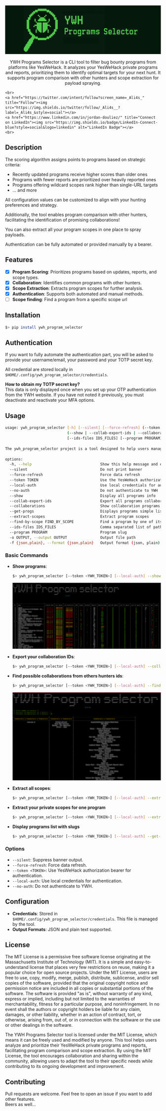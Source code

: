
![Logo](doc/banner.png)

<p align="center">    
    YWH Programs Selector is a CLI tool to filter bug bounty programs from platforms like YesWeHack.  
    It analyzes your YesWeHack private programs and reports, prioritizing them to identify optimal targets for your next hunt. It supports program comparison with other hunters and scope extraction for payload spraying.

    <br>
    <a href="https://twitter.com/intent/follow?screen_name=_Ali4s_" title="Follow"><img src="https://img.shields.io/twitter/follow/_Ali4s__?label=_Ali4s_&style=social"></a>
    <a href="https://www.linkedin.com/in/jordan-douliez/" title="Connect on LinkedIn"><img src="https://img.shields.io/badge/LinkedIn-Connect-blue?style=social&logo=linkedin" alt="LinkedIn Badge"></a>
    <br>
</p>

## Description

The scoring algorithm assigns points to programs based on strategic criteria:
* Recently updated programs receive higher scores than older ones
* Programs with fewer reports are prioritized over heavily reported ones
* Programs offering wildcard scopes rank higher than single-URL targets
* ... and more

All configuration values can be customized to align with your hunting preferences and strategy.

Additionally, the tool enables program comparison with other hunters, facilitating the identification of promising collaborations!

You can also extract all your program scopes in one place to spray payloads.

Authentication can be fully automated or provided manually by a bearer.


## Features
- [x] **Program Scoring**: Prioritizes programs based on updates, reports, and scope types.
- [x] **Collaboration**: Identifies common programs with other hunters.
- [x] **Scope Extraction**: Extracts program scopes for further analysis.
- [x] **Authentication**: Supports both automated and manual methods.
- [ ] **Scope finding**: Find a program from a specific scope url

## Installation
```bash
$> pip install ywh_program_selector
```

## Authentication  
If you want to fully automate the authentication part, you will be asked to provide your username/email, your password and your TOTP secret key.

All credential are stored locally in `$HOME/.config/ywh_program_selector/credentials`.

**How to obtain my TOTP secret key?**  
This data is only displayed once when you set up your OTP authentication from the YWH website.
If you have not noted it previously, you must deactivate and reactivate your MFA options.


## Usage

```bash
usage: ywh_program_selector [-h] [--silent] [--force-refresh] (--token TOKEN | --local-auth | --no-auth)
                            (--show | --collab-export-ids | --collaborations | --get-progs | --extract-scopes | --find-by-scope FIND_BY_SCOPE)
                            [--ids-files IDS_FILES] [--program PROGRAM] [-o OUTPUT] [-f {json,plain}]

The ywh_program_selector project is a tool designed to help users manage and prioritize their YesWeHack (YWH) private programs

options:
  -h, --help                               Show this help message and exit
  --silent                                 Do not print banner
  --force-refresh                          Force data refresh
  --token TOKEN                            Use the YesWeHack authorization bearer for auth
  --local-auth                             Use local credentials for auth
  --no-auth                                Do not authenticate to YWH
  --show                                   Display all programs info
  --collab-export-ids                      Export all programs collaboration ids
  --collaborations                         Show collaboration programs with other hunters
  --get-progs                              Displays programs simple list with slugs
  --extract-scopes                         Extract program scopes
  --find-by-scope FIND_BY_SCOPE            Find a program by one of its scope
  --ids-files IDS_FILES                    Comma separated list of paths to other hunter IDs. Ex. user1.json,user2.json
  --program PROGRAM                        Program slug
  -o OUTPUT, --output OUTPUT               Output file path
  -f {json,plain}, --format {json,plain}   Output format (json, plain)

```
### Basic Commands

- **Show programs**: 
  ```bash
  $> ywh_program_selector [--token <YWH_TOKEN>] [--local-auth] --show 
  ```
  ![Tool results](./doc/results.png)

- **Export your collaboration IDs**: 
  ```bash
  $> ywh_program_selector [--token <YWH_TOKEN>] [--local-auth] --collab-export-ids -o my-ids.json
  ```
- **Find possible collaborations from others hunters ids**: 
  ```bash
  $> ywh_program_selector [--token <YWH_TOKEN>] [--local-auth] --find-collaborations --ids-files "my-ids.json, hunter1-ids.json"
  ```
  ![Collaboration feature](./doc/collaborations.png)

- **Extract all scopes**: 
  ```bash
  $> ywh_program_selector [--token <YWH_TOKEN>] [--local-auth] --extract-scopes --local-auth -o /tmp/test.json
  ```

- **Extract your private scopes for one program**
  ```bash
  $> ywh_program_selector [--token <YWH_TOKEN>] [--local-auth] --extract-scopes --program <PROG_SLUG>
  ```

- **Display programs list with slugs**
  ```bash
  $> ywh_program_selector [--token <YWH_TOKEN>] [--local-auth] --get-progs
  ```

### Options
- `--silent`: Suppress banner output.
- `--force-refresh`: Force data refresh. 
- `--token <TOKEN>`: Use YesWeHack authorization bearer for authentication.
- `--local-auth`: Use local credentials for authentication.
- `--no-auth`: Do not authenticate to YWH.

## Configuration
- **Credentials**: Stored in `$HOME/.config/ywh_program_selector/credentials`. This file is managed by the tool.
- **Output Formats**: JSON and plain text supported.

## License
The MIT License is a permissive free software license originating at the Massachusetts Institute of Technology (MIT). It is a simple and easy-to-understand license that places very few restrictions on reuse, making it a popular choice for open source projects. Under the MIT License, users are free to use, copy, modify, merge, publish, distribute, sublicense, and/or sell copies of the software, provided that the original copyright notice and permission notice are included in all copies or substantial portions of the software. The software is provided "as is", without warranty of any kind, express or implied, including but not limited to the warranties of merchantability, fitness for a particular purpose, and noninfringement. In no event shall the authors or copyright holders be liable for any claim, damages, or other liability, whether in an action of contract, tort, or otherwise, arising from, out of, or in connection with the software or the use or other dealings in the software.

The YWH Programs Selector tool is licensed under the MIT License, which means it can be freely used and modified by anyone. This tool helps users analyze and prioritize their YesWeHack private programs and reports, facilitating program comparison and scope extraction. By using the MIT License, the tool encourages collaboration and sharing within the community, allowing users to adapt the tool to their specific needs while contributing to its ongoing development and improvement.

## Contributing
Pull requests are welcome. Feel free to open an issue if you want to add other features.  
Beers as well...